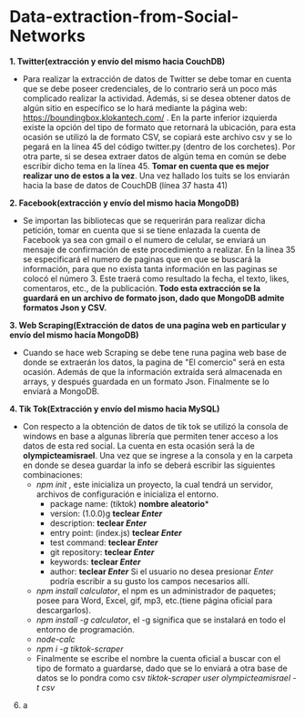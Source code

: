 # Data-extraction-from-Social-Networks
**1. Twitter(extracción y envío del mismo hacia CouchDB)**
   - Para realizar la extracción de datos de Twitter se debe tomar en cuenta que se debe poseer credenciales, de lo contrario será un poco más complicado realizar la actividad. Además, si se desea obtener datos de algún sitio en específico se lo hará mediante la página web: https://boundingbox.klokantech.com/ . En la parte inferior izquierda existe la opción del tipo de formato que retornará la ubicación, para esta ocasión se utilizó la de formato CSV, se copiará este archivo csv y se lo pegará en la línea 45 del código twitter.py (dentro de los corchetes). Por otra parte, si se desea extraer datos de algún tema en común se debe escribir dicho tema en la línea 45. **Tomar en cuenta que es mejor realizar uno de estos a la vez**.
Una vez hallado los tuits se los enviarán hacia la base de datos de CouchDB (línea 37 hasta 41)



**2. Facebook(extracción y envío del mismo hacia MongoDB)**
   - Se importan las bibliotecas que se requerirán para realizar dicha petición, tomar en cuenta que si se tiene enlazada la cuenta de Facebook ya sea con gmail o el numero de celular, se enviará un mensaje de confirmación de este procedimiento a realizar.
En la línea 35 se especificará el numero de paginas que en que se buscará la información, para que no exista tanta información en las paginas se colocó el número 3. Este traerá como resultado la fecha, el texto, likes, comentaros, etc., de la publicación. **Todo esta extracción se la guardará en un archivo de formato json, dado que MongoDB admite formatos Json y CSV.**

**3. Web Scraping(Extracción de datos de una pagina web en particular y envío del mismo hacia MongoDB)**
   - Cuando se hace web Scraping se debe tene runa pagina web base de donde se extraerán los datos, la pagina de "El comercio" será en esta ocasión. Además de que la información extraída será almacenada en arrays, y después guardada en un formato Json. Finalmente se lo enviará a MongoDB.

**4. Tik Tok(Extracción y envío del mismo hacia MySQL)**
   - Con respecto a la obtención de datos de tik tok se utilizó la consola de windows en base a algunas librería que permiten tener acceso a los datos de esta red social. La cuenta en esta ocasión será la de **olympicteamisrael**. Una vez que se ingrese a la consola y en la carpeta en donde se desea guardar la info se deberá escribir las siguientes combinaciones:
     - *npm init* , este inicializa un proyecto, la cual tendrá un servidor, archivos de configuración e inicializa el entorno.
       - package name: (tiktok) **nombre aleatorio***
       - version: (1.0.0)g **teclear *Enter***
       - description: **teclear *Enter***
       - entry point: (index.js) **teclear *Enter***
       - test command: **teclear *Enter***
       - git repository: **teclear *Enter***
       - keywords: **teclear *Enter***
       - author: **teclear *Enter***
      Si el usuario no desea presionar *Enter* podría escribir a su gusto los campos necesarios allí.
     - *npm install calculator*, el npm es un administrador de paquetes; posee para Word, Excel, gif, mp3, etc.(tiene página oficial para descargarlos).
     - *npm install -g calculator*, el -g significa que se instalará en todo el entorno de programación.
     - *node-calc*
     - *npm i -g tiktok-scraper*    
     - Finalmente se escribe el nombre la cuenta oficial a buscar con el tipo de formato a guardarse, dado que se lo enviará a otra base de datos se lo pondra como csv *tiktok-scraper user olympicteamisrael -t csv*


6. a


  

